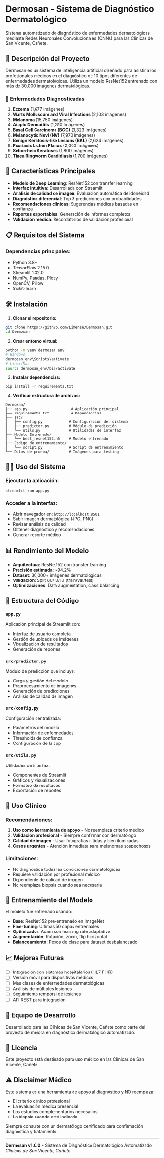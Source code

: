 # Dermosan - Sistema de Diagnóstico Dermatológico

Sistema automatizado de diagnóstico de enfermedades dermatológicas mediante Redes Neuronales Convolucionales (CNNs) para las Clínicas de San Vicente, Cañete.

## 🏥 Descripción del Proyecto

Dermosan es un sistema de inteligencia artificial diseñado para asistir a los profesionales médicos en el diagnóstico de 10 tipos diferentes de enfermedades dermatológicas. Utiliza un modelo ResNet152 entrenado con más de 30,000 imágenes dermatológicas.

### 🎯 Enfermedades Diagnosticadas

1. **Eczema** (1,677 imágenes)
2. **Warts Molluscum and Viral Infections** (2,103 imágenes)
3. **Melanoma** (15,750 imágenes)
4. **Atopic Dermatitis** (1,250 imágenes)
5. **Basal Cell Carcinoma (BCC)** (3,323 imágenes)
6. **Melanocytic Nevi (NV)** (7,970 imágenes)
7. **Benign Keratosis-like Lesions (BKL)** (2,624 imágenes)
8. **Psoriasis Lichen Planus** (2,000 imágenes)
9. **Seborrheic Keratoses** (1,800 imágenes)
10. **Tinea Ringworm Candidiasis** (1,700 imágenes)

## 🚀 Características Principales

- **Modelo de Deep Learning**: ResNet152 con transfer learning
- **Interfaz intuitiva**: Desarrollada con Streamlit
- **Análisis de calidad de imagen**: Evaluación automática de idoneidad
- **Diagnóstico diferencial**: Top 3 predicciones con probabilidades
- **Recomendaciones clínicas**: Sugerencias médicas basadas en confianza
- **Reportes exportables**: Generación de informes completos
- **Validación médica**: Recordatorios de validación profesional

## 📋 Requisitos del Sistema

### Dependencias principales:
- Python 3.8+
- TensorFlow 2.15.0
- Streamlit 1.32.0
- NumPy, Pandas, Plotly
- OpenCV, Pillow
- Scikit-learn

## 🛠️ Instalación

1. **Clonar el repositorio:**
```bash
git clone https://github.com/Limense/Dermosan.git
cd Dermosan
```

2. **Crear entorno virtual:**
```bash
python -m venv dermosan_env
# Windows
dermosan_env\Scripts\activate
# Linux/Mac
source dermosan_env/bin/activate
```

3. **Instalar dependencias:**
```bash
pip install -r requirements.txt
```

4. **Verificar estructura de archivos:**
```
Dermosan/
├── app.py                    # Aplicación principal
├── requirements.txt          # Dependencias
├── src/
│   ├── config.py            # Configuración del sistema
│   ├── predictor.py         # Módulo de predicción
│   └── utils.py             # Utilidades de interfaz
├── Modelo Entrenado/
│   └── best_resnet152.h5    # Modelo entrenado
├── Codigo de entrenamiento/
│   └── script.py            # Script de entrenamiento
└── Datos de prueba/         # Imágenes para testing
```

## 🏃‍♂️ Uso del Sistema

### Ejecutar la aplicación:
```bash
streamlit run app.py
```

### Acceder a la interfaz:
- Abrir navegador en: `http://localhost:8501`
- Subir imagen dermatológica (JPG, PNG)
- Revisar análisis de calidad
- Obtener diagnóstico y recomendaciones
- Generar reporte médico

## 📊 Rendimiento del Modelo

- **Arquitectura**: ResNet152 con transfer learning
- **Precisión estimada**: ~94.2%
- **Dataset**: 30,000+ imágenes dermatológicas
- **Validación**: Split 80/10/10 (train/val/test)
- **Optimizaciones**: Data augmentation, class balancing

## 🔧 Estructura del Código

### `app.py`
Aplicación principal de Streamlit con:
- Interfaz de usuario completa
- Gestión de uploads de imágenes
- Visualización de resultados
- Generación de reportes

### `src/predictor.py`
Módulo de predicción que incluye:
- Carga y gestión del modelo
- Preprocesamiento de imágenes
- Generación de predicciones
- Análisis de calidad de imagen

### `src/config.py`
Configuración centralizada:
- Parámetros del modelo
- Información de enfermedades
- Thresholds de confianza
- Configuración de la app

### `src/utils.py`
Utilidades de interfaz:
- Componentes de Streamlit
- Gráficos y visualizaciones
- Formateo de resultados
- Exportación de reportes

## 🏥 Uso Clínico

### Recomendaciones:
1. **Uso como herramienta de apoyo** - No reemplaza criterio médico
2. **Validación profesional** - Siempre confirmar con dermatólogo
3. **Calidad de imagen** - Usar fotografías nítidas y bien iluminadas
4. **Casos urgentes** - Atención inmediata para melanomas sospechosos

### Limitaciones:
- No diagnostica todas las condiciones dermatológicas
- Requiere validación por profesional médico
- Dependiente de calidad de imagen
- No reemplaza biopsia cuando sea necesaria

## 🔬 Entrenamiento del Modelo

El modelo fue entrenado usando:
- **Base**: ResNet152 pre-entrenado en ImageNet
- **Fine-tuning**: Últimas 50 capas entrenables
- **Optimizador**: Adam con learning rate adaptativo
- **Augmentación**: Rotación, zoom, flip horizontal
- **Balanceamiento**: Pesos de clase para dataset desbalanceado

## 📈 Mejoras Futuras

- [ ] Integración con sistemas hospitalarios (HL7 FHIR)
- [ ] Versión móvil para dispositivos médicos
- [ ] Más clases de enfermedades dermatológicas
- [ ] Análisis de múltiples lesiones
- [ ] Seguimiento temporal de lesiones
- [ ] API REST para integración

## 👥 Equipo de Desarrollo

Desarrollado para las Clínicas de San Vicente, Cañete como parte del proyecto de mejora en diagnóstico dermatológico automatizado.

## 📄 Licencia

Este proyecto está destinado para uso médico en las Clínicas de San Vicente, Cañete. 

## ⚠️ Disclaimer Médico

Este sistema es una herramienta de apoyo al diagnóstico y NO reemplaza:
- El criterio clínico profesional
- La evaluación médica presencial  
- Los estudios complementarios necesarios
- La biopsia cuando esté indicada

Siempre consulte con un dermatólogo certificado para confirmación diagnóstica y tratamiento.

---

**Dermosan v1.0.0** - Sistema de Diagnóstico Dermatológico Automatizado  
*Clínicas de San Vicente, Cañete*